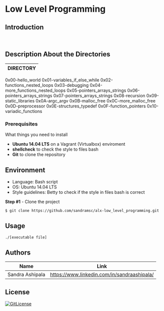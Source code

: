 # Low Level Programming

## Introduction 

<br/>

## Description About the Directories 

| DIRECTORY |
| :--- |
0x00-hello_world
0x01-variables_if_else_while
0x02-functions_nested_loops
0x03-debugging
0x04-more_functions_nested_loops
0x05-pointers_arrays_strings
0x06-pointers_arrays_strings
0x07-pointers_arrays_strings
0x08-recursion
0x09-static_libraries
0x0A-argc_argv
0x0B-malloc_free
0x0C-more_malloc_free
0x0D-preprocessor
0x0E-structures_typedef
0x0F-function_pointers
0x10-variadic_functions

### Prerequisites

What things you need to install
- **Ubuntu 14.04 LTS** on a Vagrant (Virtualbox) enviroment 
- **shellcheck** to check the style to files bash
- **Git** to clone the repository

## Environment

- Language: Bash script  
- OS: Ubuntu 14.04 LTS
- Style guidelines: Betty to check if the style in files bash is correct


**Step #1** - Clone the project

```bash
$ git clone https://github.com/sandramsc/alx-low_level_programming.git
```
## Usage 

```sh
./[executable file]
```

## Authors

| Name            | Link                                   |
| --------------- | -------------------------------------- |
| Sandra Ashipala | https://www.linkedin.com/in/sandraashipala/ |

## License
[![GitLicense](https://img.shields.io/badge/License-MIT-lime.svg)](https://github.com/sandramsc/alx-low_level_programming/blob/master/LICENSE.md)
